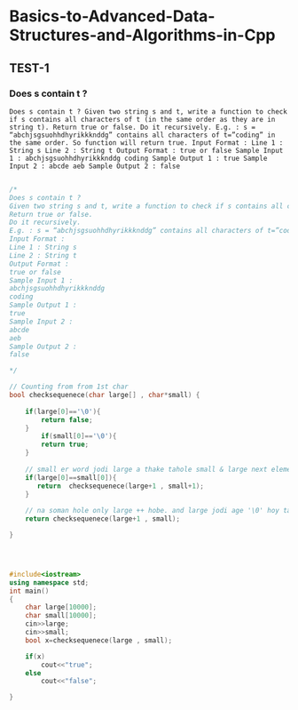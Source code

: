 # Basics-to-Advanced-Data-Structures-and-Algorithms-in-Cpp

## TEST-1
### Does s contain t ?
``
Does s contain t ?
Given two string s and t, write a function to check if s contains all characters of t (in the same order as they are in string t).
Return true or false.
Do it recursively.
E.g. : s = “abchjsgsuohhdhyrikkknddg” contains all characters of t=”coding” in the same order. So function will return true.
Input Format :
Line 1 : String s
Line 2 : String t
Output Format :
true or false
Sample Input 1 :
abchjsgsuohhdhyrikkknddg
coding
Sample Output 1 :
true
Sample Input 2 :
abcde
aeb
Sample Output 2 :
false
``

```cpp

/*
Does s contain t ?
Given two string s and t, write a function to check if s contains all characters of t (in the same order as they are in string t).
Return true or false.
Do it recursively.
E.g. : s = “abchjsgsuohhdhyrikkknddg” contains all characters of t=”coding” in the same order. So function will return true.
Input Format :
Line 1 : String s
Line 2 : String t
Output Format :
true or false
Sample Input 1 :
abchjsgsuohhdhyrikkknddg
coding
Sample Output 1 :
true
Sample Input 2 :
abcde
aeb
Sample Output 2 :
false

*/

// Counting from from 1st char
bool checksequenece(char large[] , char*small) {
    
    if(large[0]=='\0'){
        return false;
    }
        if(small[0]=='\0'){
        return true;
    }
    
    // small er word jodi large a thake tahole small & large next elements a jabe.
    if(large[0]==small[0]){
       return  checksequenece(large+1 , small+1);
    }
    
    // na soman hole only large ++ hobe. and large jodi age '\0' hoy tahole flase
    return checksequenece(large+1 , small);

}




#include<iostream>
using namespace std;
int main()
{
	char large[10000];
	char small[10000];
	cin>>large;
	cin>>small;
	bool x=checksequenece(large , small);

	if(x)
		cout<<"true";
	else
		cout<<"false";

}

```
